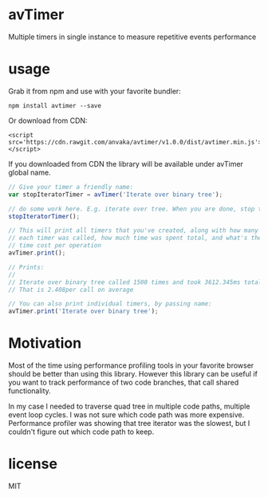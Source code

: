# avTimer

Multiple timers in single instance to measure repetitive events performance

# usage

Grab it from npm and use with your favorite bundler:

```
npm install avtimer --save
```

Or download from CDN:

```
<script src='https://cdn.rawgit.com/anvaka/avtimer/v1.0.0/dist/avtimer.min.js'></script>
```

If you downloaded from CDN the library will be available under avTimer global name.

``` js
// Give your timer a friendly name:
var stopIteratorTimer = avTimer('Iterate over binary tree');

// do some work here. E.g. iterate over tree. When you are done, stop the timer:
stopIteratorTimer();

// This will print all timers that you've created, along with how many times
// each timer was called, how much time was spent total, and what's the average
// time cost per operation
avTimer.print();

// Prints:
//
// Iterate over binary tree called 1500 times and took 3612.345ms total.
// That is 2.408per call on average

// You can also print individual timers, by passing name:
avTimer.print('Iterate over binary tree');
```

# Motivation

Most of the time using performance profiling tools in your favorite browser should
be better than using this library. However this library can be useful if you want
to track performance of two code branches, that call shared functionality.

In my case I needed to traverse quad tree in multiple code paths, multiple event
loop cycles. I was not sure  which code path was more expensive. Performance
profiler was showing that tree iterator was the slowest, but I couldn't figure
out which code path to keep.

# license

MIT
